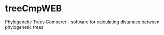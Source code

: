 # treeCmpWEB
Phylogenetic Trees Comparer - software for calculating distances between phylogenetic trees
